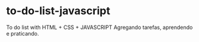 # to-do-list-javascript
To do list with HTML + CSS + JAVASCRIPT
Agregando tarefas, aprendendo e praticando.

